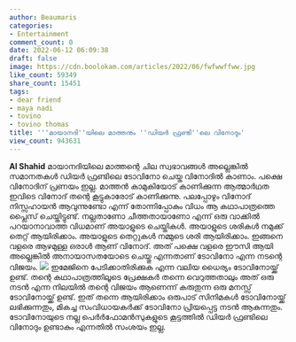 ```yaml
---
author: Beaumaris
categories:
- Entertainment
comment_count: 0
date: 2022-06-12 06:09:38
draft: false
image: https://cdn.boolokam.com/articles/2022/06/fwfwwffww.jpg
like_count: 59349
share_count: 15451
tags:
- dear friend
- maya nadi
- tovino
- tovino thomas
title: '''മായാനദി''യിലെ മാത്തനും ''ഡിയർ ഫ്രണ്ടി''ലെ വിനോദും'
view_count: 943631
---
```


**Al Shahid** മായാനദിയിലെ മാത്തന്റെ ചില സ്വഭാവങ്ങൾ അല്ലെങ്കിൽ സമാനതകൾ ഡിയർ ഫ്രണ്ടിലെ ടോവിനോ ചെയ്ത വിനോദിൽ കാണാം. പക്ഷെ വിനോദിന് പ്രണയം ഇല്ല. മാത്തൻ കാമുകിയോട് കാണിക്കുന്ന ആത്മാർഥത ഇവിടെ വിനോദ് തന്റെ കൂട്ടുകാരോട് കാണിക്കുന്നു. പലപ്പോഴും വിനോദ് നിസ്സഹായൻ ആവുന്നുണ്ടോ എന്ന് തോന്നിപ്പോകും വിധം ആ കഥാപാത്രത്തെ പ്ലൈസ് ചെയ്തിട്ടുണ്ട്. നല്ലതാണോ ചീത്തതായാണോ എന്ന് ഒരു വാക്കിൽ പറയാനാവാത്ത വിധമാണ് അയാളുടെ ചെയ്തികൾ. അയാളുടെ ശരികൾ നമുക്ക് തെറ്റ് ആയിരിക്കാം. അയാളുടെ തെറ്റുകൾ നമ്മുടെ ശരി ആയിരിക്കാം. ഇങ്ങനെ വളരെ ആഴമുള്ള ഒരാൾ ആണ് വിനോദ്. അത് പക്ഷെ വളരെ ഈസി ആയി അല്ലെങ്കിൽ അനായാസതയോടെ ചെയ്തു എന്നതാണ് ടോവിനോ എന്ന നടന്റെ വിജയം. ![](https://cdn.boolokam.com/articles/2022/06/fwfwwffww.jpg) ഇമേജിനെ പേടിക്കാതിരിക്കുക എന്ന വലിയ ധൈര്യം ടോവിനോയ്ക്ക് ഉണ്ട്. തന്റെ കഥാപാത്രത്തിലൂടെ പ്രേക്ഷകർ തന്നെ വെറുത്തതാലും അത് ഒരു നടൻ എന്ന നിലയിൽ തന്റെ വിജയം ആണെന്ന് കരുതുന്ന ഒരു മനസ്സ് ടോവിനോയ്ക്ക് ഉണ്ട്. ഇത് തന്നെ ആയിരിക്കാം ഒരുപാട് സിനിമകൾ ടോവിനോയ്ക്ക് ലഭിക്കുന്നതും, മികച്ച സംവിധായകർക്ക് ടോവിനോ പ്രിയപ്പെട്ട നടൻ ആകുന്നതും. ടോവിനോയുടെ നല്ല പെർർഫോമൻസുകളുടെ കൂട്ടത്തിൽ ഡിയർ ഫ്രണ്ടിലെ വിനോദും ഉണ്ടാകും എന്നതിൽ സംശയം ഇല്ല.